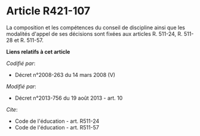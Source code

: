 # Article R421-107

La composition et les compétences du conseil de discipline ainsi que les modalités d'appel de ses décisions sont fixées aux
articles R. 511-24, R. 511-28 et R. 511-57.

**Liens relatifs à cet article**

_Codifié par_:

  - Décret n°2008-263 du 14 mars 2008 (V)

_Modifié par_:

  - Décret n°2013-756 du 19 août 2013 - art. 10

_Cite_:

  - Code de l'éducation - art. R511-24
  - Code de l'éducation - art. R511-57
